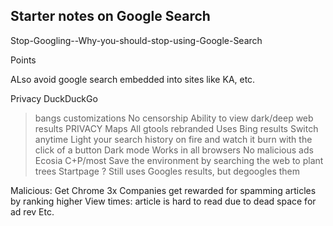 ## Starter notes on Google Search

Stop-Googling--Why-you-should-stop-using-Google-Search

Points

ALso avoid google search embedded into sites like KA, etc.

Privacy
DuckDuckGo
> bangs
> customizations
> No censorship
> Ability to view dark/deep web results
> PRIVACY
> Maps
> All gtools rebranded
> Uses Bing results
> Switch anytime
> Light your search history on fire and watch it burn with the click of a button
> Dark mode
> Works in all browsers
> No malicious ads
Ecosia
> C+P/most
> Save the environment by searching the web to plant trees
Startpage
> ?
> Still uses Googles results, but degoogles them

Malicious:
Get Chrome 3x
Companies get rewarded for spamming articles by ranking higher
View times: article is hard to read due to dead space for ad rev
Etc.
